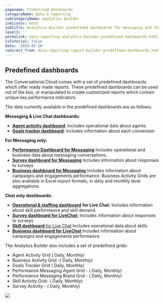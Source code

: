 ```yaml
---
pagename: Predefined dashboards
categoryName: Data & reporting
subCategoryName: Analytics Builder
indicator: both
subtitle: Analytics Builder predefined dashboards for messaging and chat
level3: ''
permalink: data-reporting-analytics-builder-predefined-dashboards.html
isTutorial: false
date: '2020-02-26'
redirect_from: data-reporting-report-builder-predefined-dashboards.html
---
```


## Predefined dashboards

The Conversational Cloud comes with a set of predefined dashboards which offer ready made reports. These predefined dashboards can be used out of the box, or manipulated to create customized reports which contain unique key performance indicators.

The data currently available in the predefined dashboards are as follows:

**Messaging & Live Chat dashboards:**

* [**Agent activity dashboard**](data-reporting-messaging-messaging-dashboards-agent-activity-dashboard.html): Includes operational data about agents
* [**Goals tracker dashboard**](data-reporting-messaging-messaging-dashboards-goal-tracker-report.html): Includes information about each conversion

**For Messaging only:**

* [**Performance Dashboard for Messaging**](data-reporting-messaging-messaging-dashboards-performance-dashboard-for-messaging.html) Includes operational and business data about messaging conversations.
* [**Survey dashboard for Messaging**](data-reporting-messaging-messaging-dashboards-survey-dashboard-for-messaging.html)
Includes information about responses to surveys
* [**Business dashboard for Messaging**](data-reporting-live-chat-chat-dashboards-business-activity-dashboard-grid.html) Includes information about campaigns and engagements performance. Business Activity Grids are also available in Excel export formats, in daily and monthly level aggregations.

**Chat only dashboards:**

* [**Operational & staffing dashboard**](data-reporting-live-chat-chat-dashboards-operational-staffing-dashboard.html) **for Live Chat:** Includes information about skill performance and skill demand
* [**Survey dashboard for LiveChat:**](data-reporting-live-chat-chat-dashboards-survey-activity-dashboard.html) Includes information about responses to surveys
* [**Skill dashboard** for Live Chat](data-reporting-live-chat-chat-dashboards-skills-activity-dashboard.html) Includes operational data about skills
* [**Business dashboard for LiveChat**](https://knowledge.liveperson.com/data-reporting-live-chat-chat-dashboards-business-dashboard-and-grid-for-live-chat.html) Includes information about campaigns and engagements performance.

The Analytics Builder also includes a set of predefined grids:
* Agent Activity Grid ( Daily, Monthly)
* Business Activity Grid -( Daily, Monthly)
* Goals Tracker Grid ( Daily, Monthly)
* Performance Messaging Agent Grid - ( Daily, Monthly)
* Performance Messaging Brand Grid - ( Daily, Monthly)
* Skill Activity Grid- ( Daily, Monthly)
* Survey Activity - ( Daily, Monthly)

![](img/RB_grids.png)
